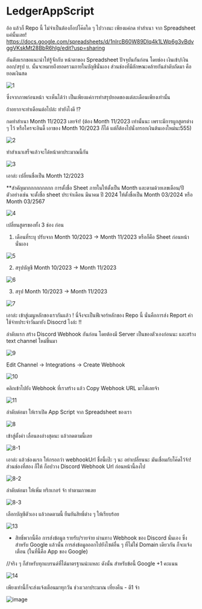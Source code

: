 # LedgerAppScript
อ้อ แล้วก็ Repo นี้ ไม่จำเป็นต้องก็อปโค๊ดใด ๆ ไปวางนะ เพียงแค่กด ทำสำเนา จาก Spreadsheet แค่นั้นเลย!
https://docs.google.com/spreadsheets/d/1nlrcB60W89Dlq4k1LWp6g3vBdvggVKskMt28BbR6hIg/edit?usp=sharing

อันดับแรกขอแนะนำให้รู้จักกับ หน้าตาของ Spreadsheet ปัจจุบันกันก่อน
โดยช่อง เงินเข้า/เงินออก/สรุป บ. นั้นจะหมายถึงยอดรวมภายในบัญชีนั่นเอง
ส่วนช่องที่มีลักษณะคล้ายกันลำดับถัดมา คือ ยอดเงินสด

![1](https://github.com/samanwanich/LedgerAppScript/assets/56758896/156f2865-be84-4c84-b823-c04093de5077)


ซึ่งจากภาพก่อนหน้า จะเห็นได้ว่า เป็นเพียงแค่การทำสรุปยอดของแต่ละเดือนเพียงเท่านั้น
 
ถ้าอยากจะทำเดือนต่อไปล่ะ ทำยังไงดี !?

กดทำสำเนา Month 11/2023 เลยจ้า! (ต้อง Month 11/2023 เท่านั้นนะ เพราะมีการผูกสูตรต่าง ๆ ไว้ หรือใครจะอินดี้ เอาของ Month 10/2023 ก็ได้ แต่ก็ต้องไปนั่งกรอกเงินต้นเองใหม่นะ555)

![2](https://github.com/samanwanich/LedgerAppScript/assets/56758896/1e9c8264-d9d3-4b20-8338-fc22ce2d3efe)


ทำสำเนาเสร็จแล้วจะได้หน้าตาประมาณนี้กัน

![3](https://github.com/samanwanich/LedgerAppScript/assets/56758896/47d04ee5-7898-4bfc-a3f7-7ee238f0002d)



เอาล่ะ เปลี่ยนชื่อเป็น Month 12/2023

**สำคัญมากกกกกกกกก  การตั้งชื่อ Sheet ภายในให้ตั้งเป็น Month และตามด้วยเลขเดือน/ปี ตัวอย่างเช่น จะตั้งชื่อ sheet ประจำเดือน มีนาคม ปี 2024
ให้ตั้งชื่อเป็น Month 03/2024 หรือ Month 03/2567

![4](https://github.com/samanwanich/LedgerAppScript/assets/56758896/ca15924b-04a2-4b1e-81c0-4fabd8412a18)


เปลี่ยนสูตรของทั้ง 3 ช่อง ก่อน
1. เดือนที่ระบุ ปรับจาก Month 10/2023 -> Month 11/2023 หรือก็คือ Sheet ก่อนหน้านั่นเอง

![5](https://github.com/samanwanich/LedgerAppScript/assets/56758896/cdc40b41-f41b-44ff-94aa-4fa474284a05)


2. สรุปบัญชี Month 10/2023 -> Month 11/2023

![6](https://github.com/samanwanich/LedgerAppScript/assets/56758896/1402c6e5-35f6-43d5-ad31-9a2b8e46330e)


3. สรุป Month 10/2023 -> Month 11/2023

![7](https://github.com/samanwanich/LedgerAppScript/assets/56758896/45efd949-8531-4bb1-9740-a19aa7c38b39)



เอาล่ะ เข้าสู่เมนูหลักของเรากันแล้ว ! 
นี่จึงจะเป็นฟีเจอร์หลักของ Repo นี้ นั่นคือการส่ง Report ค่าใช้จ่ายประจำวันมายัง Disocrd ไงล่ะ !!

ลำดับแรก สร้าง Discord Webhook กันก่อน โดยต้องมี Server เป็นของตัวเองก่อนนะ และสร้าง text channel ใหม่ขึ้นมา

![9](https://github.com/samanwanich/LedgerAppScript/assets/56758896/5cf0e5e6-cf9d-4fc5-92e2-49f1bf5a506f)


Edit Channel -> Integrations -> Create Webhook

![10](https://github.com/samanwanich/LedgerAppScript/assets/56758896/3420811a-e671-4193-89ae-4e6406f2e04e)


คลิกเข้าไปยัง Webhook ที่เราสร้าง แล้ว Copy Webhook URL มาได้เลยจ้า

![11](https://github.com/samanwanich/LedgerAppScript/assets/56758896/bf1267d1-fadb-4d79-afa7-b8a57fedcb8d)


ลำดับต่อมา ให้เราเปิด App Script จาก Spreadsheet ของเรา

![8](https://github.com/samanwanich/LedgerAppScript/assets/56758896/69a9d9fd-6353-4d77-8733-75017b584514)


เข้าสู่ตั้งค่า เลื่อนลงล่างสุดนะ แล้วกดตามนี้เลย

![8-1](https://github.com/samanwanich/LedgerAppScript/assets/56758896/1a7bea9a-8647-44ff-8b60-6f40942c8c98)


เอาล่ะ แล้วช่องแรก ให้กรอกว่า webhookUrl ชื่อนี้เป๊ะ ๆ นะ อย่าเปลี่ยนนะ มันเชื่อมกับโค๊ดไว้จ้า! 
ส่วนช่องที่สอง ก็ให้ ก็อปวาง Discord Webhook Url ก่อนหน้านี้ลงไป

![8-2](https://github.com/samanwanich/LedgerAppScript/assets/56758896/56cc2094-ac7d-452b-a2a8-76f057a8dbd0)


ลำดับต่อมา ให้เพิ่ม ทริกเกอร์ จ้า
ทำตามภาพเลย

![8-3](https://github.com/samanwanich/LedgerAppScript/assets/56758896/79549af8-bb2a-4bc7-bef4-1bff7343e45d)


เลือกบัญชีตัวเอง แล้วกดตามนี้ ยืนยันสิทธิ์ต่าง ๆ ให้เรียบร้อย 

![13](https://github.com/samanwanich/LedgerAppScript/assets/56758896/5b701641-36e1-4c4b-9944-1ce408beeaf2)


* สิทธิ์พวกนี้คือ การส่งข้อมูล รายรับ/รายจ่าย ผ่านทาง Webhook ของ Discord นั่นเอง ซึ่งสำหรับ Google แล้วนั้น
การส่งข้อมูลออกไปยังไซต์อื่น ๆ ที่ไม่ใช่ Domain เดียวกัน ก็จะแจ้งเตือน (ในที่นี้คือ App ของ Google)

//จริง ๆ ก็สำหรับทุกแบรนด์ที่ได้มาตรฐานน่ะแหละ
ดังนั้น สำหรับข้อนี้ Google +1 คะแนน

![14](https://github.com/samanwanich/LedgerAppScript/assets/56758896/d25880ba-4c87-49cd-b598-c411f81897ea)




เพียงเท่านี้ก็จะส่งแจ้งเตือนมาทุกวัน ช่วงเวลาประมาณ เที่ยงคืน - ตี1 จ้า

![image](https://github.com/samanwanich/LedgerAppScript/assets/56758896/e09cfb4b-25d0-4f20-b476-1f03af6a98d8)



